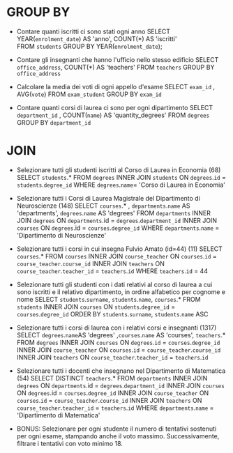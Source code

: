 
# GROUP BY
- Contare quanti iscritti ci sono stati ogni anno
SELECT YEAR(`enrolment_date`) AS 'anno', COUNT(*) AS 'iscritti'  
FROM `students` 
GROUP BY YEAR(`enrolment_date`);

- Contare gli insegnanti che hanno l'ufficio nello stesso edificio
SELECT `office_address`, COUNT(*) AS 'teachers' 
FROM `teachers` 
GROUP BY `office_address`

- Calcolare la media dei voti di ogni appello d'esame
SELECT `exam_id` , AVG(`vote`) 
FROM `exam_student`
GROUP BY `exam_id`

- Contare quanti corsi di laurea ci sono per ogni dipartimento
SELECT `department_id` , COUNT(`name`) AS 'quantity_degrees'
FROM `degrees` 
GROUP BY `department_id`

# JOIN
- Selezionare tutti gli studenti iscritti al Corso di Laurea in Economia
(68)
SELECT `students`.* 
FROM `degrees`
INNER JOIN `students`
ON `degrees`.`id` = `students`.`degree_id`
WHERE `degrees`.`name`= 'Corso di Laurea in Economia'

- Selezionare tutti i Corsi di Laurea Magistrale del Dipartimento di Neuroscienze
(148)
SELECT `courses`.* , `departments`.`name` AS 'departments', `degrees`.`name` AS 'degrees'
FROM `departments` 
INNER JOIN `degrees`
ON `departments`.id = `degrees`.`department_id`
INNER JOIN `courses`
ON `degrees`.id = `courses`.`degree_id`
WHERE `departments`.`name` = 'Dipartimento di Neuroscienze'

- Selezionare tutti i corsi in cui insegna Fulvio Amato (id=44)
(11)
SELECT `courses`.* 
FROM `courses`
INNER JOIN `course_teacher`
ON `courses`.`id` = `course_teacher`.`course_id`
INNER JOIN `teachers`
ON `course_teacher`.`teacher_id` = `teachers`.`id`
WHERE `teachers`.`id` = 44

- Selezionare tutti gli studenti con i dati relativi al corso di laurea a cui
sono iscritti e il relativo dipartimento, in ordine alfabetico per cognome e
nome
SELECT `students`.`surname`, `students`.`name`, `courses`.*
FROM `students`
INNER JOIN `courses`
ON `students`.`degree_id` = `courses`.`degree_id`
ORDER BY `students`.`surname`, `students`.`name` ASC

- Selezionare tutti i corsi di laurea con i relativi corsi e insegnanti
 (1317)
SELECT `degrees`.`name`AS 'degrees' ,`courses`.`name` AS 'courses', `teachers`.*
FROM `degrees` 
INNER JOIN `courses`
ON `degrees`.`id` = `courses`.`degree_id`
INNER JOIN `course_teacher`
ON `courses`.`id` = `course_teacher`.`course_id`
INNER JOIN `teachers`
ON `course_teacher`.`teacher_id` = `teachers`.`id`

- Selezionare tutti i docenti che insegnano nel Dipartimento di
Matematica (54)
SELECT DISTINCT `teachers`.*
FROM `departments` 
INNER JOIN `degrees`
ON `departments`.id = `degrees`.`department_id`
INNER JOIN `courses`
ON `degrees`.id = `courses`.`degree_id`
INNER JOIN `course_teacher`
ON `courses`.`id` = `course_teacher`.`course_id`
INNER JOIN `teachers`
ON `course_teacher`.`teacher_id` = `teachers`.`id`
WHERE `departments`.`name` = 'Dipartimento di Matematica'



- BONUS: Selezionare per ogni studente il numero di tentativi sostenuti
per ogni esame, stampando anche il voto massimo. Successivamente,
filtrare i tentativi con voto minimo 18.


